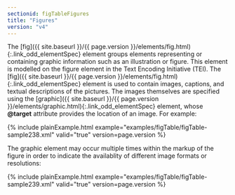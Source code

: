 ```yaml
---
sectionid: figTableFigures
title: "Figures"
version: "v4"
---
```




 The [fig]({{ site.baseurl }}/{{ page.version }}/elements/fig.html){:.link_odd_elementSpec} element groups elements representing or containing graphic
information such as an illustration or figure. This element is modelled on the figure
element
in the Text Encoding Initiative (TEI). The [fig]({{ site.baseurl }}/{{ page.version }}/elements/fig.html){:.link_odd_elementSpec} element is used to
contain images, captions, and textual descriptions of the pictures. The images themselves
are
specified using the [graphic]({{ site.baseurl }}/{{ page.version }}/elements/graphic.html){:.link_odd_elementSpec} element, whose **@target** attribute
provides the location of an image. For example:

{% include plainExample.html example="examples/figTable/figTable-sample238.xml" valid="true" version=page.version %}

The graphic element may occur multiple times within the markup of the figure in order
to
indicate the availablity of different image formats or resolutions:

{% include plainExample.html example="examples/figTable/figTable-sample239.xml" valid="true" version=page.version %}



